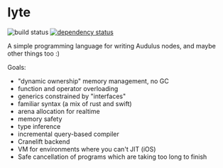 # lyte

![build status](https://github.com/audulus/lyte/actions/workflows/rust.yml/badge.svg)
[![dependency status](https://deps.rs/repo/github/audulus/lyte/status.svg)](https://deps.rs/repo/github/audulus/lyte)

A simple programming language for writing Audulus nodes, and maybe other things too :)

Goals:

- "dynamic ownership" memory management, no GC
- function and operator overloading
- generics constrained by "interfaces"
- familiar syntax (a mix of rust and swift)
- arena allocation for realtime
- memory safety
- type inference
- incremental query-based compiler
- Cranelift backend
- VM for environments where you can't JIT (iOS)
- Safe cancellation of programs which are taking too long to finish
